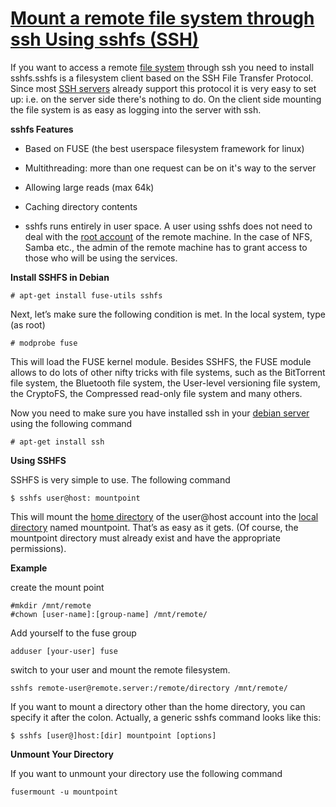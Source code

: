 # [Mount a remote file system through ssh Using sshfs (SSH)](http://www.debianadmin.com/mount-a-remote-file-system-through-ssh-using-sshfs.html)

If you want to access a remote [file system](http://www.debianadmin.com/mount-a-remote-file-system-through-ssh-using-sshfs.html#) through ssh you need to install sshfs.sshfs is a filesystem client based on the SSH File Transfer Protocol. Since most [SSH servers](http://www.debianadmin.com/mount-a-remote-file-system-through-ssh-using-sshfs.html#) already support this protocol it is very easy to set up: i.e. on the server side there's nothing to do. On the client side mounting the file system is as easy as logging into the server with ssh.

 **sshfs Features**

  * Based on FUSE (the best userspace filesystem framework for linux)


  * Multithreading: more than one request can be on it's way to the server


  * Allowing large reads (max 64k)


  * Caching directory contents


  * sshfs runs entirely in user space. A user using sshfs does not need to deal with the [root account](http://www.debianadmin.com/mount-a-remote-file-system-through-ssh-using-sshfs.html#) of the remote machine. In the case of NFS, Samba etc., the admin of the remote machine has to grant access to those who will be using the services.



 **Install SSHFS in Debian**
```
# apt-get install fuse-utils sshfs
```
Next, let’s make sure the following condition is met. In the local system, type (as root)
```
# modprobe fuse
```

This will load the FUSE kernel module. Besides SSHFS, the FUSE module allows to do lots of other nifty tricks with file systems, such as the BitTorrent file system, the Bluetooth file system, the User-level versioning file system, the CryptoFS, the Compressed read-only file system and many others.

Now you need to make sure you have installed ssh in your [debian server](http://www.debianadmin.com/mount-a-remote-file-system-through-ssh-using-sshfs.html#) using the following command
```
# apt-get install ssh
```

 **Using SSHFS**

SSHFS is very simple to use. The following command
```
$ sshfs user@host: mountpoint
```
This will mount the [home directory](http://www.debianadmin.com/mount-a-remote-file-system-through-ssh-using-sshfs.html#) of the user@host account into the [local directory](http://www.debianadmin.com/mount-a-remote-file-system-through-ssh-using-sshfs.html#) named mountpoint. That’s as easy as it gets. (Of course, the mountpoint directory must already exist and have the appropriate permissions).


 **Example**

create the mount point
```
#mkdir /mnt/remote
#chown [user-name]:[group-name] /mnt/remote/
```

Add yourself to the fuse group
```
adduser [your-user] fuse
```
switch to your user and mount the remote filesystem.
```
sshfs remote-user@remote.server:/remote/directory /mnt/remote/
```
If you want to mount a directory other than the home directory, you can specify it after the colon. Actually, a generic sshfs command looks like this:
```
$ sshfs [user@]host:[dir] mountpoint [options]
```
 **Unmount Your Directory**

If you want to unmount your directory use the following command
```
fusermount -u mountpoint
```
